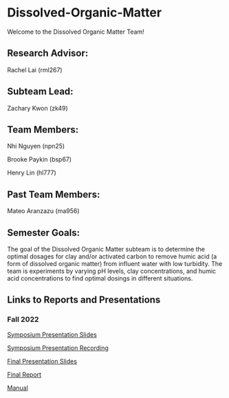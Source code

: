 # Dissolved-Organic-Matter
Welcome to the Dissolved Organic Matter Team!

## Research Advisor:
Rachel Lai (rml267)

## Subteam Lead: 
Zachary Kwon (zk49)

## Team Members:
Nhi Nguyen (npn25)

Brooke Paykin (bsp67)

Henry Lin (hl777)

## Past Team Members:

Mateo Aranzazu (ma956)

## Semester Goals:
The goal of the Dissolved Organic Matter subteam is to determine the optimal dosages for clay and/or activated carbon to remove humic acid (a form of dissolved organic matter) from influent water with low turbidity. The team is experiments by varying pH levels, clay concentrations, and humic acid concentrations to find optimal dosings in different situations.

## Links to Reports and Presentations

### Fall 2022
[Symposium Presentation Slides](https://github.com/AguaClara/Dissolved-Organic-Matter/blob/main/Fall%202022/2022FA%20DOM%20Symposium%20Slides.pptx)

[Symposium Presentation Recording](https://youtu.be/n4SQE6YDL6c)

[Final Presentation Slides](https://github.com/AguaClara/Dissolved-Organic-Matter/blob/main/Fall%202022/2022FA%20DOM%20Final%20Presentation.pptx)

[Final Report](https://github.com/AguaClara/Dissolved-Organic-Matter/blob/main/Fall%202022/2022FA%20DOM%20Final%20Report.docx)

[Manual](https://github.com/AguaClara/Dissolved-Organic-Matter/blob/main/Fall%202022/2022FA%20Dissolved%20Organic%20Matter%20Manual.docx)

